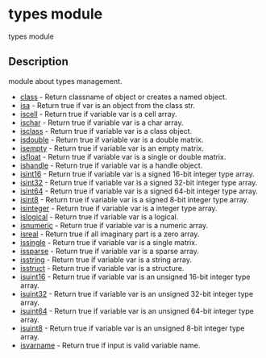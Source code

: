 # types module

types module

## Description

module about types management.

- [class](class.md) - Return classname of object or creates a named object.
- [isa](isa.md) - Return true if var is an object from the class str.
- [iscell](iscell.md) - Return true if variable var is a cell array.
- [ischar](ischar.md) - Return true if variable var is a char array.
- [isclass](isclass.md) - Return true if variable var is a class object.
- [isdouble](isdouble.md) - Return true if variable var is a double matrix.
- [isempty](isempty.md) - Return true if variable var is an empty matrix.
- [isfloat](isfloat.md) - Return true if variable var is a single or double matrix.
- [ishandle](ishandle.md) - Return true if variable var is a handle object.
- [isint16](isint16.md) - Return true if variable var is a signed 16-bit integer type array.
- [isint32](isint32.md) - Return true if variable var is a signed 32-bit integer type array.
- [isint64](isint64.md) - Return true if variable var is a signed 64-bit integer type array.
- [isint8](isint8.md) - Return true if variable var is a signed 8-bit integer type array.
- [isinteger](isinteger.md) - Return true if variable var is a integer type array.
- [islogical](islogical.md) - Return true if variable var is a logical.
- [isnumeric](isnumeric.md) - Return true if variable var is a numeric array.
- [isreal](isreal.md) - Return true if all imaginary part is a zero array.
- [issingle](issingle.md) - Return true if variable var is a single matrix.
- [issparse](issparse.md) - Return true if variable var is a sparse array.
- [isstring](isstring.md) - Return true if variable var is a string array.
- [isstruct](isstruct.md) - Return true if variable var is a structure.
- [isuint16](isuint16.md) - Return true if variable var is an unsigned 16-bit integer type array.
- [isuint32](isuint32.md) - Return true if variable var is an unsigned 32-bit integer type array.
- [isuint64](isuint64.md) - Return true if variable var is an unsigned 64-bit integer type array.
- [isuint8](isuint8.md) - Return true if variable var is an unsigned 8-bit integer type array.
- [isvarname](isvarname.md) - Return true if input is valid variable name.
